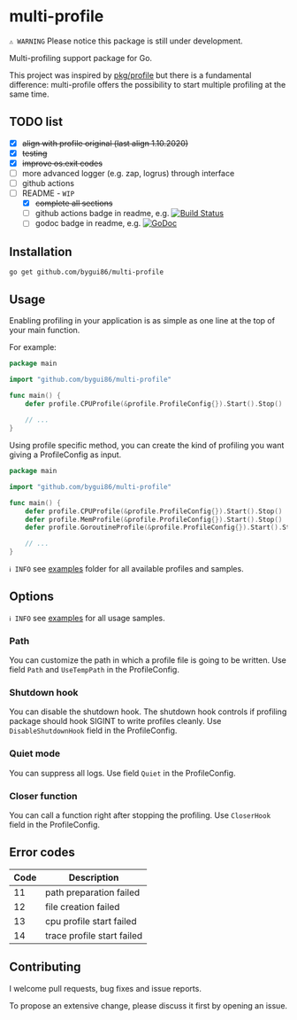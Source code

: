 
# multi-profile

`⚠️ WARNING` Please notice this package is still under development.

Multi-profiling support package for Go.

This project was inspired by [pkg/profile](github.com/pkg/profile) but there is a fundamental difference: multi-profile offers the possibility to start multiple profiling at the same time.

## TODO list

- [x] ~~align with profile original (last align 1.10.2020)~~
- [x] ~~testing~~
- [x] ~~improve os.exit codes~~
- [ ] more advanced logger (e.g. zap, logrus) through interface
- [ ] github actions
- [ ] README - `WIP`
    - [x] ~~complete all sections~~
    - [ ] github actions badge in readme, e.g. [![Build Status](https://travis-ci.org/pkg/profile.svg?branch=master)](https://travis-ci.org/pkg/profile)
    - [ ] godoc badge in readme, e.g. [![GoDoc](http://godoc.org/github.com/pkg/profile?status.svg)](http://godoc.org/github.com/pkg/profile)

## Installation

```shell script
go get github.com/bygui86/multi-profile
```

## Usage

Enabling profiling in your application is as simple as one line at the top of your main function.

For example:

```go
package main

import "github.com/bygui86/multi-profile"

func main() {
    defer profile.CPUProfile(&profile.ProfileConfig{}).Start().Stop()
    
    // ...
}
```

Using profile specific method, you can create the kind of profiling you want giving a ProfileConfig as input. 

```go
package main

import "github.com/bygui86/multi-profile"

func main() {
    defer profile.CPUProfile(&profile.ProfileConfig{}).Start().Stop()
    defer profile.MemProfile(&profile.ProfileConfig{}).Start().Stop()
    defer profile.GoroutineProfile(&profile.ProfileConfig{}).Start().Stop()

    // ...
}
```

`ℹ️ INFO` see [examples](examples/profiles.go) folder for all available profiles and samples.

## Options

`ℹ️️ INFO` see [examples](examples/options.go) for all usage samples.

### Path

You can customize the path in which a profile file is going to be written. Use field `Path` and `UseTempPath` in the ProfileConfig.

### Shutdown hook

You can disable the shutdown hook. The shutdown hook controls if profiling package should hook SIGINT to write profiles cleanly. Use `DisableShutdownHook` field in the ProfileConfig.

### Quiet mode

You can suppress all logs. Use field `Quiet` in the ProfileConfig.

### Closer function

You can call a function right after stopping the profiling. Use `CloserHook` field in the ProfileConfig.

## Error codes

| Code | Description |
| --- | --- |
| 11 | path preparation failed |
| 12 | file creation failed |
| 13 | cpu profile start failed |
| 14 | trace profile start failed |

## Contributing

I welcome pull requests, bug fixes and issue reports.

To propose an extensive change, please discuss it first by opening an issue.
